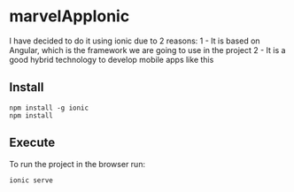 # marvelAppIonic

I have decided to do it using ionic due to 2 reasons:
1 - It is based on Angular, which is the framework we are going to use in the project
2 - It is a good hybrid technology to develop mobile apps like this

## Install

```
npm install -g ionic
npm install
```

## Execute

To run the project in the browser run:

```
ionic serve
```